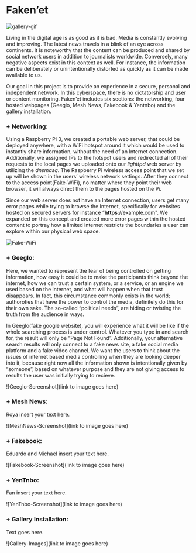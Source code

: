 # Faken’et

![gallery-gif](https://i.imgur.com/Y043hfj.gif)

Living in the digital age is as good as it is bad. Media is constantly evolving and improving. The latest news travels in a blink of an eye across continents. It is noteworthy that the content can be produced and shared by social network users in addition to journalists worldwide. Conversely, many negative aspects exist in this context as well. For instance, the information can be deliberately or unintentionally distorted as quickly as it can be made available to us. 

Our goal in this project is to provide an experience in a secure, personal and independent network. In this cyberspace, there is no dictatorship and user or content monitoring. Faken’et includes six sections: the networking, four hosted webpages (Geeglo, Mesh News, Fakebook & Yentnbo) and the gallery installation.


### + Networking:

Using a Raspberry Pi 3, we created a portable web server, that could be deployed anywhere, with a WiFi hotspot around it which would be used to instantly share information, without the need of an Internet connection. Additionally, we assigned IPs to the hotspot users and redirected all of their requests to the local pages we uploaded onto our *lighttpd* web server by utilizing the *dnsmasq*. The Raspberry Pi wireless access point that we set up will be shown in the users’ wireless network settings. After they connect to the access point(Fake-WiFi), no matter where they point their web browser, it will always direct them to the pages hosted on the Pi.

Since our web server does not have an Internet connection, users get many error pages while trying to browse the Internet, specifically for websites hosted on secured servers for instance “__https__://example.com". We expanded on this concept and created more error pages within the hosted content to portray how a limited internet restricts the boundaries a user can explore within our physical web space.

![Fake-WiFi](https://i.imgur.com/8H8dm9U.png)


### + Geeglo:

Here, we wanted to represent the fear of being controlled on getting information, how easy it could be to make the participants think beyond the internet, how we can trust a certain system, or a service, or an engine we used based on the internet, and what will happen when that trust disappears. In fact, this circumstance commonly exists in the world; authoroties that have the power to control the media, definitely do this for their own sake. The so-called “political needs”, are hiding or twisting the truth from the audience in ways.

In Geeglo(fake google website), you will experience what it will be like if the whole searching process is under control. Whatever you type in and search for, the result will only be “Page Not Found”. Additionally, your alternative search results will only connect to a fake news site, a fake social media platform and a fake video channel. We want the users to think about the issues of internet based media controlling when they are looking deeper into it, because right now all the information shown is intentionally given by “someone”, based on whatever purpose and they are not giving access to results the user was initially trying to recieve. 

![Geeglo-Screenshot](link to image goes here)


### + Mesh News:

Roya insert your text here.

![MeshNews-Screenshot](link to image goes here)


### + Fakebook:

Eduardo and Michael insert your text here.

![Fakebook-Screenshot](link to image goes here)


### + YenTnbo:

Fan insert your text here.

![YenTnbo-Screenshot](link to image goes here)


### + Gallery Installation:

Text goes here.

![Gallery-Images](link to image goes here)


